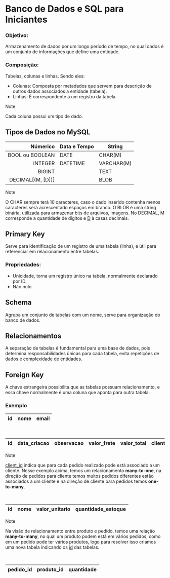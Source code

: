 # Banco de Dados e SQL para Iniciantes

### Objetivo:
Armazenamento de dados por um longo período de tempo, no qual dados é um conjunto de informações que define uma entidade.

### Composição:
Tabelas, colunas e linhas. Sendo eles:
- Colunas: Composta por metadados que servem para descrição de outros dados associados a entidade (tabela).
- Linhas: É correspondente a um registro da tabela.

> [!NOTE]
> Cada coluna possui um tipo de dado.

## Tipos de Dados no MySQL
| Númerico        | Data e Tempo | String        |
|----------------:|--------------|---------------|
|BOOL ou BOOLEAN  | DATE         | CHAR(M)       |
|INTEGER          | DATETIME     | VARCHAR(M)    |
|BIGINT           |              | TEXT          |
|DECIMAL[(M, [D])]|              | BLOB          |

> [!NOTE]
> O CHAR sempre terá 10 caracteres, caso o dado inserido contenha menos caracteres será acrescentado espaços em branco.
> O BLOB é uma string binária, utilizada para armazenar bits de arquivos, imagens.
> No DECIMAL, <ins>M</ins> corresponde a quantidade de dígitos e <ins>D</ins> à casas decimais. 

## Primary Key
Serve para identificação de um registro de uma tabela (linha), e útil para referenciar em relacionamento entre tabelas.

### Propriedades:
- Unicidade, torna um registro único na tabela, normalmente declarado por ID.
- Não nulo.

## Schema
Agrupa um conjunto de tabelas com um nome, serve para organização do banco de dados.

## Relacionamentos
A separação de tabelas é fundamental para uma base de dados, pois determina responsabilidades únicas para cada tabela, evita repetições de dados e complexidade de entidades. <br/>

## Foreign Key
A chave estrangeira possibilita que as tabelas possuam relacionamento, e essa chave normalmente é uma coluna que aponta para outra tabela. 
<br/>

### Exemplo

| id    |    nome     |     email     |
|------:|-------------|---------------|
<br/> 

| id    | data_criacao | observacao | valor_frete | valor_total | client_id |
|------:|--------------|------------|-------------|-------------|-----------|

> [!NOTE]
> <ins>client_id</ins> indica que para cada pedido realizado pode está associado a um cliente.
> Nesse exemplo acima, temos um relacionamento **many-to-one**, na direção de pedidos para cliente temos muitos pedidos diferentes estão associados a um cliente e na direção de cliente para pedidos temos **one-to-many**.
<br/>

| id  |  nome | valor_unitario | quantidade_estoque |
|----:|-------|----------------|--------------------|

> [!NOTE]
> Na visão de relacionamento entre produto e pedido, temos uma relação **many-to-many**, no qual um produto podem está em vários pedidos, como em um pedido pode ter vários produtos, logo para resolver isso criamos uma nova tabela indicando os <ins>id</ins> das tabelas.
<br/>

| pedido_id | produto_id |   quantidade   |
|----------:|------------|----------------|
<br/>

